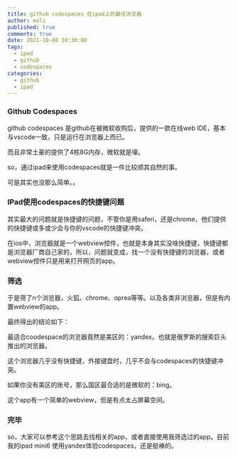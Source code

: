 ```yaml
---
title: github codespaces 在ipad上的最佳浏览器
author: moli
published: true
comments: true
date: 2021-10-08 10:30:00
tags:
  - ipad
  - github
  - codespaces
categories:
  - github
  - ipad
---
```


### Github Codespaces

github codespaces 是github在被微软收购后，提供的一款在线web IDE，基本与vscode一致，只是运行在浏览器上而已。

而且非常土豪的提供了4核8G内存，微软就是壕。

so，通过ipad来使用codespaces就是一件比较顺其自然的事。

可是其实也没那么简单。。

### IPad使用codespaces的快捷键问题

其实最大的问题就是快捷键的问题，不管你是用saferi，还是chrome，他们提供的快捷键或多或少会与你的vscode的快捷键冲突。

在ios中，浏览器就是一个webview控件，也就是本身其实没啥快捷键，快捷键都是浏览器厂商自己家的，所以，问题就变成，找一个没有快捷键的浏览器，或者webview控件只是用来打开网页的app。

### 筛选

于是筛了n个浏览器，火狐、chrome、oprea等等。以及各类非浏览器，但是有内置webview的app。

最终得出的结论如下：

最适合coodespace的浏览器竟然是美区的：yandex。也就是俄罗斯的搜索巨头推出的浏览器。

这个浏览器几乎没有快捷键，外接键盘时，几乎不会与codespaces的快捷键冲突。

如果你没有美区的账号，那么国区最合适的是微软的：bing。

这个app有一个简单的webview，但是有点太占屏幕空间。

### 完毕

so，大家可以参考这个思路去找相关的app，或者直接使用我筛选过的app。目前我的ipad mini6 使用yandex体验codespaces，还是挺棒的。